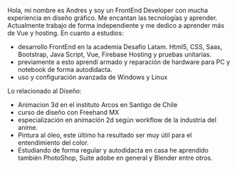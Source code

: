 Hola, mi nombre es Andres y soy un FrontEnd Developer con mucha experiencia en diseño gráfico. Me encantan las tecnologías y aprender.
Actualmente trabajo de forma independiente y me dedico a aprender más de Vue y hosting.
En cuanto a estudios:
-	desarrollo FrontEnd en la academia Desafio Latam.
Html5, CSS, Saas, Bootstrap, Java Script, Vue, Firebase Hosting y pruebas unitarias.
-	previamente a esto aprendí armado y reparación de hardware para PC y notebook de forma autodidacta.
-	uso y configuración avanzada de Windows y Linux

Lo relacionado al Diseño:
-	Animacion 3d en el instituto Arcos en Santigo de Chile
-	curso de diseño con Freehand MX
-	 especialización en animación 2d según workflow de la industria del anime.
- 	Pintura al óleo, este último ha resultado ser muy útil para el entendimiento del color.
-	Estudiando de forma regular y autodidacta en casa he aprendido también PhotoShop, Suite adobe en general y Blender entre otros.

